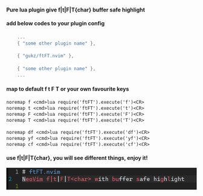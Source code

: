 #### Pure lua plugin give f|t|F|T{char} __buffer safe__ highlight

#### add below codes to your plugin config

``` lua
    ...
    { "some other plugin name" },
    
    { "gukz/ftFT.nvim" },
    
    { "some other plugin name" },
    ...
```

#### map to default f t F T or your own favourite keys
```
noremap f <cmd>lua require('ftFT').execute('f')<CR>
noremap t <cmd>lua require('ftFT').execute('t')<CR>
noremap F <cmd>lua require('ftFT').execute('F')<CR>
noremap T <cmd>lua require('ftFT').execute('T')<CR>

noremap df <cmd>lua require('ftFT').execute('df')<CR>
noremap yf <cmd>lua require('ftFT').execute('yf')<CR>
noremap cf <cmd>lua require('ftFT').execute('cf')<CR>
```

#### use f|t|F|T{char}, you will see different things, enjoy it!

![image](https://github.com/gukz/ftFT.nvim/blob/master/image/nvim_ftFT.png)

